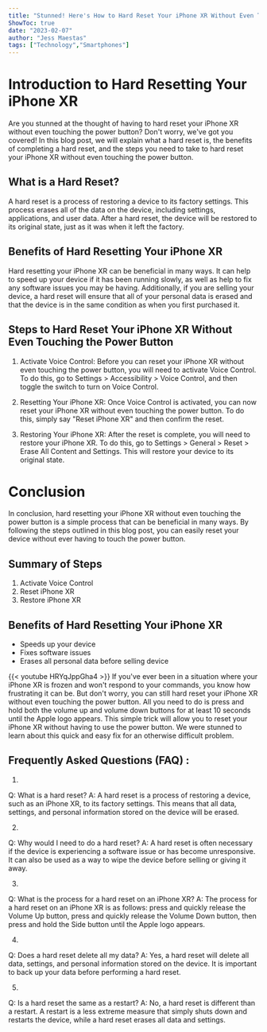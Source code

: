 ```yaml
---
title: "Stunned! Here's How to Hard Reset Your iPhone XR Without Even Touching the Power Button!"
ShowToc: true 
date: "2023-02-07"
author: "Jess Maestas" 
tags: ["Technology","Smartphones"]
---
```

# Introduction to Hard Resetting Your iPhone XR 
Are you stunned at the thought of having to hard reset your iPhone XR without even touching the power button? Don't worry, we've got you covered! In this blog post, we will explain what a hard reset is, the benefits of completing a hard reset, and the steps you need to take to hard reset your iPhone XR without even touching the power button. 

## What is a Hard Reset? 
A hard reset is a process of restoring a device to its factory settings. This process erases all of the data on the device, including settings, applications, and user data. After a hard reset, the device will be restored to its original state, just as it was when it left the factory. 

## Benefits of Hard Resetting Your iPhone XR 
Hard resetting your iPhone XR can be beneficial in many ways. It can help to speed up your device if it has been running slowly, as well as help to fix any software issues you may be having. Additionally, if you are selling your device, a hard reset will ensure that all of your personal data is erased and that the device is in the same condition as when you first purchased it. 

## Steps to Hard Reset Your iPhone XR Without Even Touching the Power Button 
1. Activate Voice Control: Before you can reset your iPhone XR without even touching the power button, you will need to activate Voice Control. To do this, go to Settings > Accessibility > Voice Control, and then toggle the switch to turn on Voice Control. 

2. Resetting Your iPhone XR: Once Voice Control is activated, you can now reset your iPhone XR without even touching the power button. To do this, simply say "Reset iPhone XR" and then confirm the reset. 

3. Restoring Your iPhone XR: After the reset is complete, you will need to restore your iPhone XR. To do this, go to Settings > General > Reset > Erase All Content and Settings. This will restore your device to its original state. 

# Conclusion 
In conclusion, hard resetting your iPhone XR without even touching the power button is a simple process that can be beneficial in many ways. By following the steps outlined in this blog post, you can easily reset your device without ever having to touch the power button. 

## Summary of Steps 
1. Activate Voice Control 
2. Reset iPhone XR 
3. Restore iPhone XR 

## Benefits of Hard Resetting Your iPhone XR 
- Speeds up your device 
- Fixes software issues 
- Erases all personal data before selling device

{{< youtube HRYqJppGha4 >}} 
If you've ever been in a situation where your iPhone XR is frozen and won't respond to your commands, you know how frustrating it can be. But don't worry, you can still hard reset your iPhone XR without even touching the power button. All you need to do is press and hold both the volume up and volume down buttons for at least 10 seconds until the Apple logo appears. This simple trick will allow you to reset your iPhone XR without having to use the power button. We were stunned to learn about this quick and easy fix for an otherwise difficult problem.

## Frequently Asked Questions (FAQ) :
1. 
Q: What is a hard reset?
A: A hard reset is a process of restoring a device, such as an iPhone XR, to its factory settings. This means that all data, settings, and personal information stored on the device will be erased.

2. 
Q: Why would I need to do a hard reset?
A: A hard reset is often necessary if the device is experiencing a software issue or has become unresponsive. It can also be used as a way to wipe the device before selling or giving it away.

3. 
Q: What is the process for a hard reset on an iPhone XR?
A: The process for a hard reset on an iPhone XR is as follows: press and quickly release the Volume Up button, press and quickly release the Volume Down button, then press and hold the Side button until the Apple logo appears.

4. 
Q: Does a hard reset delete all my data?
A: Yes, a hard reset will delete all data, settings, and personal information stored on the device. It is important to back up your data before performing a hard reset.

5. 
Q: Is a hard reset the same as a restart?
A: No, a hard reset is different than a restart. A restart is a less extreme measure that simply shuts down and restarts the device, while a hard reset erases all data and settings.


